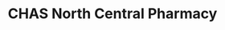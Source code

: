 ---
title: "CHAS North Central Pharmacy"
url: /spokane/chas-north-central-pharmacy/
shop: chemist
---